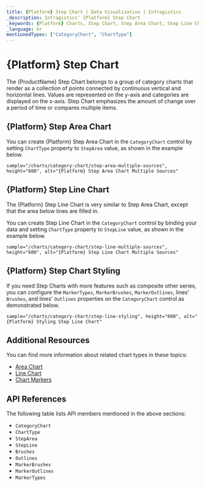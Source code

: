 ```yaml
---
title: {Platform} Step Chart | Data Visualization | Infragistics
_description: Infragistics' {Platform} Step Chart
_keywords: {Platform} Charts, Step Chart, Step Area Chart, Step Line Chart, Infragistics
_language: kr
mentionedTypes: ["CategoryChart", "ChartType"]
---
```

# {Platform} Step Chart

The {ProductName} Step Chart belongs to a group of category charts that render as a collection of points connected by continuous vertical and horizontal lines. Values are represented on the y-axis and categories are displayed on the x-axis. Step Chart emphasizes the amount of change over a period of time or compares multiple items.

## {Platform} Step Area Chart

You can create {Platform} Step Area Chart in the `CategoryChart` control by setting `ChartType` property to `StepArea` value, as shown in the example below.

`sample="/charts/category-chart/step-area-multiple-sources", height="600", alt="{Platform} Step Area Chart Multiple Sources"`



<div class="divider--half"></div>

## {Platform} Step Line Chart

The {Platform} Step Line Chart is very similar to Step Area Chart, except that the area below lines are filled in.

You can create Step Line Chart in the `CategoryChart` control by binding your data and setting `ChartType` property to `StepLine` value, as shown in the example below.

`sample="/charts/category-chart/step-line-multiple-sources", height="600", alt="{Platform} Step Line Chart Multiple Sources"`



<div class="divider--half"></div>

## {Platform} Step Chart Styling

If you need Step Charts with more features such as composite other series, you can configure the `MarkerTypes`, `MarkerBrushes`, `MarkerOutlines`, lines' `Brushes`, and lines' `Outlines` properties on the `CategoryChart` control as demonstrated below.

`sample="/charts/category-chart/step-line-styling", height="600", alt="{Platform} Styling Step Line Chart"`



<div class="divider--half"></div>

## Additional Resources

You can find more information about related chart types in these topics:

- [Area Chart](area-chart.md)
- [Line Chart](line-chart.md)
- [Chart Markers](../features/chart-markers.md)

## API References

The following table lists API members mentioned in the above sections:

- `CategoryChart`
- `ChartType`
- `StepArea`
- `StepLine`
- `Brushes`
- `Outlines`
- `MarkerBrushes`
- `MarkerOutlines`
- `MarkerTypes`

